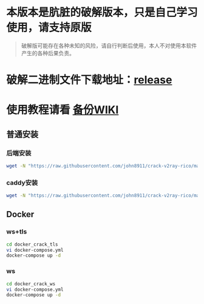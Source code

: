 # 本版本是肮脏的破解版本，只是自己学习使用，请支持原版
> 破解版可能存在各种未知的风险，请自行判断后使用，本人不对使用本软件产生的各种后果负责。
# 破解二进制文件下载地址：[release](https://github.com/RManLuo/crack-v2ray-sspanel-v3-mod_Uim-plugin/releases)
# 使用教程请看 [备份WIKI](https://github.com/splendidwrx/v2ray-wiki)

## 普通安装
### 后端安装
``` bash
wget -N "https://raw.githubusercontent.com/john8911/crack-v2ray-rico/master/install-v2ray.sh" && chmod +x install-v2ray.sh && ./install-v2ray.sh
```
### caddy安装
``` bash
wget -N "https://raw.githubusercontent.com/john8911/crack-v2ray-rico/master/install_caddy.sh" && chmod +x install_caddy.sh && ./install_caddy.sh
```

## Docker
### ws+tls
``` bash
cd docker_crack_tls
vi docker-compose.yml
docker-compose up -d
```
### ws
``` bash
cd docker_crack_ws
vi docker-compose.yml
docker-compose up -d
```
